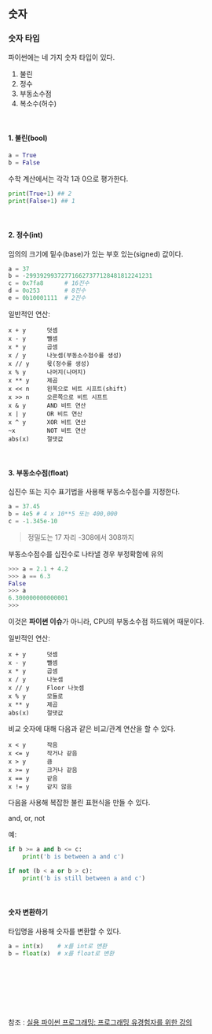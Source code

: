 ## 숫자

### 숫자 타입

파이썬에는 네 가지 숫자 타입이 있다.

1. 불린
2. 정수
3. 부동소수점
4. 복소수(허수)

<br/>

#### 1. 불린(bool)


```python
a = True
b = False
```
수학 계산에서는 각각 1과 0으로 평가한다.

```python
print(True+1) ## 2
print(False+1) ## 1
```

<br/>

#### 2. 정수(int)

임의의 크기에 밑수(base)가 있는 부호 있는(signed) 값이다.
```python
a = 37
b = -299392993727716627377128481812241231
c = 0x7fa8      # 16진수
d = 0o253       # 8진수
e = 0b10001111  # 2진수
```
일반적인 연산:

```
x + y      덧셈
x - y      뺄셈
x * y      곱셈
x / y      나눗셈(부동소수점수를 생성)
x // y     몫(정수를 생성)
x % y      나머지(나머지)
x ** y     제곱
x << n     왼쪽으로 비트 시프트(shift)
x >> n     오른쪽으로 비트 시프트
x & y      AND 비트 연산
x | y      OR 비트 연산
x ^ y      XOR 비트 연산
~x         NOT 비트 연산
abs(x)     절댓값
```

<br/>

#### 3. 부동소수점(float)

십진수 또는 지수 표기법을 사용해 부동소수점수를 지정한다.

```python
a = 37.45
b = 4e5 # 4 x 10**5 또는 400,000
c = -1.345e-10
```

>정밀도는 17 자리
-308에서 308까지

부동소수점수를 십진수로 나타낼 경우 부정확함에 유의
```python
>>> a = 2.1 + 4.2
>>> a == 6.3
False
>>> a
6.300000000000001
>>>
```
이것은 **파이썬 이슈**가 아니라, CPU의 부동소수점 하드웨어 때문이다.

일반적인 연산:

```
x + y      덧셈
x - y      뺄셈
x * y      곱셈
x / y      나눗셈
x // y     Floor 나눗셈
x % y      모듈로
x ** y     제곱
abs(x)     절댓값
```

비교
숫자에 대해 다음과 같은 비교/관계 연산을 할 수 있다.
```
x < y      작음
x <= y     작거나 같음
x > y      큼
x >= y     크거나 같음
x == y     같음
x != y     같지 않음
```

다음을 사용해 복잡한 불린 표현식을 만들 수 있다.

and, or, not

예:
```python
if b >= a and b <= c:
    print('b is between a and c')

if not (b < a or b > c):
    print('b is still between a and c')
```

<br/>

#### 숫자 변환하기

타입명을 사용해 숫자를 변환할 수 있다.
```python
a = int(x)    # x를 int로 변환
b = float(x)  # x를 float로 변환
```



<br/><br/><br/>
---
참조 : 
[실용 파이썬 프로그래밍: 프로그래밍 유경험자를 위한 강의](https://wikidocs.net/84383)